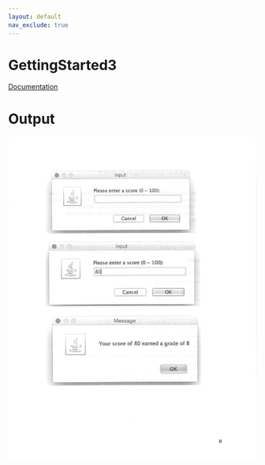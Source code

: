 ```yaml
---
layout: default
nav_exclude: true
---
```


# GettingStarted3

[Documentation](../../docs/01.GettingStarted/GettingStarted3/)

# Output

[![JavaProjects_page-0008.jpg](../../docs/bookimages/JavaProjects_page-0008.jpg)](../../docs/bookimages/JavaProjects_page-0008.jpg)